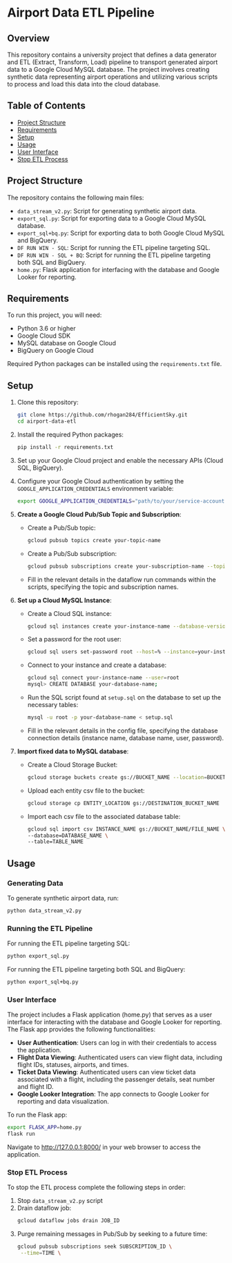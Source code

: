 
# Airport Data ETL Pipeline

## Overview

This repository contains a university project that defines a data generator and ETL (Extract, Transform, Load) pipeline to transport generated airport data to a Google Cloud MySQL database. The project involves creating synthetic data representing airport operations and utilizing various scripts to process and load this data into the cloud database.

## Table of Contents

- [Project Structure](#project-structure)
- [Requirements](#requirements)
- [Setup](#setup)
- [Usage](#usage)
- [User Interface](#user-interface)
- [Stop ETL Process](#stop-etl-process)

## Project Structure

The repository contains the following main files:

- `data_stream_v2.py`: Script for generating synthetic airport data.
- `export_sql.py`: Script for exporting data to a Google Cloud MySQL database.
- `export_sql+bq.py`: Script for exporting data to both Google Cloud MySQL and BigQuery.
- `DF RUN WIN - SQL`: Script for running the ETL pipeline targeting SQL.
- `DF RUN WIN - SQL + BQ`: Script for running the ETL pipeline targeting both SQL and BigQuery.
- `home.py`: Flask application for interfacing with the database and Google Looker for reporting.


## Requirements

To run this project, you will need:

- Python 3.6 or higher
- Google Cloud SDK
- MySQL database on Google Cloud
- BigQuery on Google Cloud

Required Python packages can be installed using the `requirements.txt` file.

## Setup

1. Clone this repository:
    ```sh
    git clone https://github.com/rhogan284/EfficientSky.git
    cd airport-data-etl
    ```

2. Install the required Python packages:
    ```sh
    pip install -r requirements.txt
    ```

3. Set up your Google Cloud project and enable the necessary APIs (Cloud SQL, BigQuery).

4. Configure your Google Cloud authentication by setting the `GOOGLE_APPLICATION_CREDENTIALS` environment variable:
    ```sh
    export GOOGLE_APPLICATION_CREDENTIALS="path/to/your/service-account-file.json"
    ```
5. **Create a Google Cloud Pub/Sub Topic and Subscription**:
    - Create a Pub/Sub topic:
      ```sh
      gcloud pubsub topics create your-topic-name
      ```
    - Create a Pub/Sub subscription:
      ```sh
      gcloud pubsub subscriptions create your-subscription-name --topic=your-topic-name
      ```
    - Fill in the relevant details in the dataflow run commands within the scripts, specifying the topic and subscription names.
  
   
6. **Set up a Cloud MySQL Instance**:
    - Create a Cloud SQL instance:
      ```sh
      gcloud sql instances create your-instance-name --database-version=MYSQL_5_7 --tier=db-n1-standard-1 --region=your-region
      ```
    - Set a password for the root user:
      ```sh
      gcloud sql users set-password root --host=% --instance=your-instance-name --password=your-password
      ```
    - Connect to your instance and create a database:
      ```sh
      gcloud sql connect your-instance-name --user=root
      mysql> CREATE DATABASE your-database-name;
      ```
    - Run the SQL script found at `setup.sql` on the database to set up the necessary tables:
      ```sh
      mysql -u root -p your-database-name < setup.sql
      ```
    - Fill in the relevant details in the config file, specifying the database connection details (instance name, database name, user, password).


7. **Import fixed data to MySQL database**:
   - Create a Cloud Storage Bucket: 
      ```sh
      gcloud storage buckets create gs://BUCKET_NAME --location=BUCKET_LOCATION
      ```
   - Upload each entity csv file to the bucket:
      ```sh
      gcloud storage cp ENTITY_LOCATION gs://DESTINATION_BUCKET_NAME
      ```
   - Import each csv file to the associated database table:
      ```sh
      gcloud sql import csv INSTANCE_NAME gs://BUCKET_NAME/FILE_NAME \
      --database=DATABASE_NAME \
      --table=TABLE_NAME
      ```

## Usage

### Generating Data

To generate synthetic airport data, run:
```sh
python data_stream_v2.py
```

### Running the ETL Pipeline

For running the ETL pipeline targeting SQL:
```sh
python export_sql.py
```

For running the ETL pipeline targeting both SQL and BigQuery:
```sh
python export_sql+bq.py
```

### User Interface

The project includes a Flask application (home.py) that serves as a user interface for interacting with the database and Google Looker for reporting. The Flask app provides the following functionalities:

- **User Authentication**: Users can log in with their credentials to access the application. 
- **Flight Data Viewing**: Authenticated users can view flight data, including flight IDs, statuses, airports, and times. 
- **Ticket Data Viewing**: Authenticated users can view ticket data associated with a flight, including the passenger details, seat number and flight ID. 
- **Google Looker Integration**: The app connects to Google Looker for reporting and data visualization.

To run the Flask app:

```sh
export FLASK_APP=home.py
flask run
```
Navigate to http://127.0.0.1:8000/ in your web browser to access the application.

### Stop ETL Process

To stop the ETL process complete the following steps in order:

1. Stop `data_stream_v2.py` script
2. Drain dataflow job:
   ```sh
   gcloud dataflow jobs drain JOB_ID
   ```
3. Purge remaining messages in Pub/Sub by seeking to a future time:
   ```sh
   gcloud pubsub subscriptions seek SUBSCRIPTION_ID \
    --time=TIME \
   ```